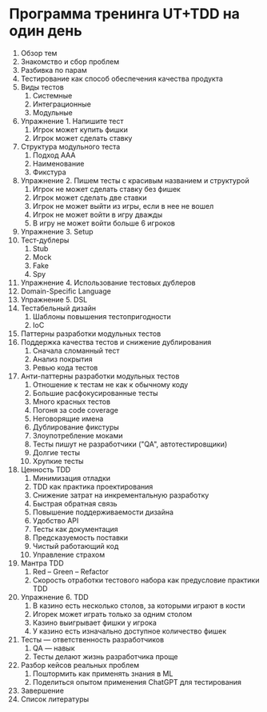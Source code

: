 # Программа тренинга UT+TDD на один день

1. Обзор тем
2. Знакомство и сбор проблем
3. Разбивка по парам
4. Тестирование как способ обеспечения качества продукта
5. Виды тестов
    1. Системные
    2. Интеграционные
    3. Модульные
6. Упражнение 1. Напишите тест
   1. Игрок может купить фишки
   2. Игрок может сделать ставку
7. Структура модульного теста
    1. Подход AAA
    2. Наименование
    3. Фикстура
8. Упражнение 2. Пишем тесты c красивым названием и структурой
   1. Игрок не может сделать ставку без фишек
   2. Игрок может сделать две ставки
   3. Игрок не может выйти из игры, если в нее не вошел
   4. Игрок не может войти в игру дважды
   5. В игру не может войти больше 6 игроков
9.  Упражнение 3. Setup
10. Тест-дублеры
    1. Stub
    2. Mock
    3. Fake
    4. Spy
11. Упражнение 4. Использование тестовых дублеров
12. Domain-Specific Language
13. Упражнение 5. DSL
14. Тестабельный дизайн 
    1. Шаблоны повышения тестопригодности 
    2. IoC 
15. Паттерны разработки модульных тестов 
16. Поддержка качества тестов и снижение дублирования 
    1. Сначала сломанный тест 
    2. Анализ покрытия 
    3. Ревью кода тестов 
17. Анти-паттерны разработки модульных тестов
    1. Отношение к тестам не как к обычному коду
    2. Большие расфокусированные тесты
    3. Много красных тестов
    4. Погоня за code coverage
    5. Неговорящие имена
    6. Дублирование фикстуры
    7. Злоупотребление моками
    8. Тесты пишут не разработчики ("QA", автотестировщики)
    9. Долгие тесты
    10. Хрупкие тесты
18. Ценность TDD
    1. Минимизация отладки 
    2. TDD как практика проектирования 
    3. Снижение затрат на инкрементальную разработку 
    4. Быстрая обратная связь
    5. Повышение поддерживаемости дизайна
    6. Удобство API
    7. Тесты как документация
    8. Предсказуемость поставки
    9. Чистый работающий код
    10. Управление страхом 
19. Мантра TDD
    1. Red – Green – Refactor 
    2. Скорость отработки тестового набора как предусловие практики TDD 
20. Упражнение 6. TDD
    1.  В казино есть несколько столов, за которыми играют в кости
    2.  Игорек может играть только за одним столом
    3.  Казино выигрывает фишки у игрока
    4.  У казино есть изначально доступное количество фишек
21. Тесты — ответственность разработчиков
    1. QA — навык
    2. Тесты делают жизнь разработчика проще
22. Разбор кейсов реальных проблем
    1.  Поштормить как применять знания в ML
    2.  Поделиться опытом применения ChatGPT для тестирования
23. Завершение
24. Список литературы